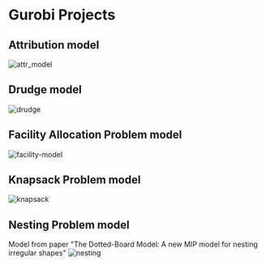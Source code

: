 # Gurobi Projects

## Attribution model
![attr_model](https://user-images.githubusercontent.com/45375544/66015528-49c89980-e4a9-11e9-9762-b9cda323962a.png)

## Drudge model
![drudge](https://user-images.githubusercontent.com/45375544/66015840-8c3ea600-e4aa-11e9-8cf6-b7ad03ed13b1.png)

## Facility Allocation Problem model
![facility-model](https://user-images.githubusercontent.com/45375544/66066761-84214d80-e520-11e9-8de4-af8e9c4d65e1.png)

## Knapsack Problem model
![knapsack](https://user-images.githubusercontent.com/45375544/66015910-d162d800-e4aa-11e9-8902-7eb12321b1ef.png)

## Nesting Problem model
Model from paper "The Dotted-Board Model: A new MIP model for nesting
irregular shapes"
![nesting](https://user-images.githubusercontent.com/45375544/66015841-8c3ea600-e4aa-11e9-8c09-7e19cca94110.png)
